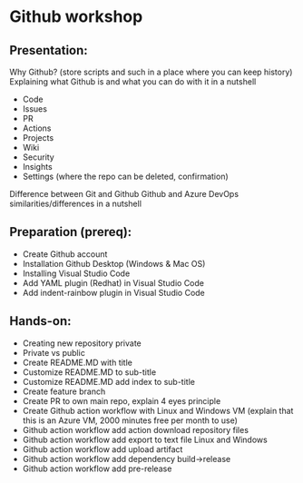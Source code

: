 # Github workshop

## Presentation:

Why Github? (store scripts and such in a place where you can keep history)
Explaining what Github is and what you can do with it in a nutshell
* Code
* Issues
* PR
* Actions
* Projects
* Wiki
* Security
* Insights
* Settings (where the repo can be deleted, confirmation)

Difference between Git and Github
Github and Azure DevOps similarities/differences in a nutshell

## Preparation (prereq):

* Create Github account
* Installation Github Desktop (Windows & Mac OS)
* Installing Visual Studio Code
* Add YAML plugin (Redhat) in Visual Studio Code
* Add indent-rainbow plugin in Visual Studio Code

## Hands-on:

* Creating new repository private
* Private vs public
* Create README.MD with title
* Customize README.MD to sub-title
* Customize README.MD add index to sub-title
* Create feature branch
* Create PR to own main repo, explain 4 eyes principle
* Create Github action workflow with Linux and Windows VM (explain that this is an Azure VM, 2000 minutes free per month to use)
* Github action workflow add action download repository files
* Github action workflow add export to text file Linux and Windows
* Github action workflow add upload artifact
* Github action workflow add dependency build->release
* Github action workflow add pre-release
